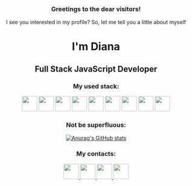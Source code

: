 <h3 align="center">Greetings to the dear visitors!</h2>
<p align="center">I see you interested in my profile? So, let me tell you a little about myself</p>

<div align="center">
  <h1>I'm Diana</h1>
  <h2>Full Stack JavaScript Developer</h2>
</div>


 
<div align=center>
 <h3>My used stack: </h3>
 <img width=40 height=40 src="https://img.icons8.com/color/48/000000/javascript--v1.png">
 <img width=40 height=40 src="https://upload.wikimedia.org/wikipedia/commons/thumb/a/a7/React-icon.svg/1200px-React-icon.svg.png">
 <img width=40 height=40 src="https://img.icons8.com/color/480/redux.png">
 <img width=40 height=40 src="https://redux-saga.js.org/img/Redux-Saga-Logo.png">
  <img width=40 height=40 src="https://buttercms.com/static/images/tech_banners/ExpressJS.png">
  <img width=40 height=40 src="https://img.icons8.com/color/48/000000/postgreesql.png">
  <img width=40 height=40 src="https://upload.wikimedia.org/wikipedia/commons/thumb/d/d9/Node.js_logo.svg/1280px-Node.js_logo.svg.png">
  <img width=40 height=40 src="https://toppng.com/uploads/preview/sequelize-logo-116093759810rkwwbipng.png">
  <img width=40 height=40 src="">
</div>

<div align=center>
 <h3>Not be superfluous: </h3>
  
 [![Anurag's GitHub stats](https://github-readme-stats.vercel.app/api?username=Tkeshick&show_icons=true&theme=radical)](https://github.com/anuraghazra/github-readme-stats)
</div>

<div align=center>
 <h3>My contacts: </h3>
  <a href="https://t.me/tkeshick" title="telegram">
    <img width=40 height=40 src="https://cdn-icons.flaticon.com/png/512/3670/premium/3670044.png?token=exp=1646830827~hmac=24e5e2cb343ea8247f3a046d5ccd3f80">
  </a>
  <a href="https://vk.com/tkeshick" title="VK">
    <img width=40 height=40 src="https://cdn-icons.flaticon.com/png/512/3670/premium/3670029.png?token=exp=1646830892~hmac=0f9b9e92a585712870d8decde29e1245">
  </a>
 <a href="https://wa.me/89811040446" title="whatsapp">
    <img width=40 height=40 src="https://cdn-icons-png.flaticon.com/512/1384/1384007.png">
  </a>
  <a href="mailto:dianatkesh@gmail.com" title="send email">
    <img width=40 height=40 src="https://cdn-icons.flaticon.com/png/512/3178/premium/3178158.png?token=exp=1646831019~hmac=99c243ac922e86fbfe48daaad9b20b46">
  </a>
</div>
